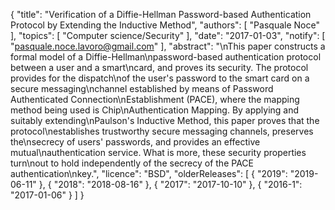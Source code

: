 {
    "title": "Verification of a Diffie-Hellman Password-based Authentication Protocol by Extending the Inductive Method",
    "authors": [
        "Pasquale Noce"
    ],
    "topics": [
        "Computer science/Security"
    ],
    "date": "2017-01-03",
    "notify": [
        "pasquale.noce.lavoro@gmail.com"
    ],
    "abstract": "\nThis paper constructs a formal model of a Diffie-Hellman\npassword-based authentication protocol between a user and a smart\ncard, and proves its security. The protocol provides for the dispatch\nof the user's password to the smart card on a secure messaging\nchannel established by means of Password Authenticated Connection\nEstablishment (PACE), where the mapping method being used is Chip\nAuthentication Mapping. By applying and suitably extending\nPaulson's Inductive Method, this paper proves that the protocol\nestablishes trustworthy secure messaging channels, preserves the\nsecrecy of users' passwords, and provides an effective mutual\nauthentication service. What is more, these security properties turn\nout to hold independently of the secrecy of the PACE authentication\nkey.",
    "licence": "BSD",
    "olderReleases": [
        {
            "2019": "2019-06-11"
        },
        {
            "2018": "2018-08-16"
        },
        {
            "2017": "2017-10-10"
        },
        {
            "2016-1": "2017-01-06"
        }
    ]
}